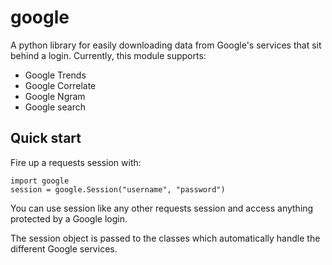 google
======

A python library for easily downloading data from Google's services that sit behind a login. Currently, this module supports:
* Google Trends
* Google Correlate
* Google Ngram
* Google search

Quick start
-----------
Fire up a requests session with:

    import google
    session = google.Session("username", "password")

You can use session like any other requests session and access anything protected by a Google login.

The session object is passed to the classes which automatically handle the different Google services.
